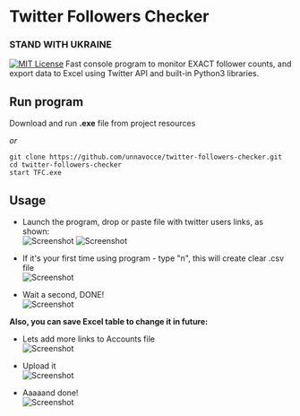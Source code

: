 # Twitter Followers Checker
### STAND WITH UKRAINE
[![MIT License](https://img.shields.io/badge/License-MIT-green.svg)](https://choosealicense.com/licenses/mit/)
Fast console program to monitor EXACT follower counts, and export data to Excel using
Twitter API and built-in Python3 libraries.

## Run program

Download and run **.exe** file from project resources

_or_

```
git clone https://github.com/unnavocce/twitter-followers-checker.git
cd twitter-followers-checker
start TFC.exe
```
## Usage
- Launch the program, drop or paste file with twitter users links, as shown: <br />
![Screenshot](https://i.ibb.co/PT00FL7/sfaf.png)
![Screenshot](https://i.ibb.co/4SMHr8j/Untitled.png)

- If it's your first time using program - type "n", this will create clear .csv file <br />
![Screenshot](https://i.ibb.co/BwFRsQG/gnvvncbcb.png)

- Wait a second, DONE! <br />
![Screenshot](https://i.ibb.co/cFy1SGQ/gdaag.png)

**Also, you can save Excel table to change it in future:** <br />

- Lets add more links to Accounts file <br />
![Screenshot](https://i.ibb.co/z5cVnqw/dsghfb.png)

- Upload it <br />
![Screenshot](https://i.ibb.co/kStqdvG/cvbcsb.png)

- Aaaaand done! <br />
![Screenshot](https://i.ibb.co/DQXVLh0/sdgdsgg.png)
